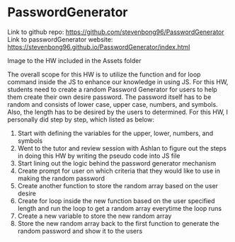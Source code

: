 # PasswordGenerator
Link to github repo: https://github.com/stevenbong96/PasswordGenerator
Link to passwordGenerator website: https://stevenbong96.github.io/PasswordGenerator/index.html

Image to the HW included in the Assets folder

The overall scope for this HW is to utilize the function and for loop command inside the JS to enhance our knowledge in using JS. For this HW, students need to create a random Password Generator for users to help them create their own desire password. The password itself has to be random and consists of lower case, upper case, numbers, and symbols. Also, the length has to be desired by the users to determined. For this HW, I personally did step by step, which listed as below:
1. Start with defining the variables for the upper, lower, numbers, and symbols
2. Went to the tutor and review session with Ashlan to figure out the steps in doing this HW by writing the pseudo code into JS file
3. Start lining out the logic behind the password generator mechanism
4. Create prompt for user on which criteria that they would like to use in making the random password
5. Create another function to store the random array based on the user desire
6. Create for loop inside the new function based on the user specified length and run the loop to get a random array everytime the loop runs
7. Create a new variable to store the new random array
8. Store the new random array back to the first function to generate the random password and show it to the users

